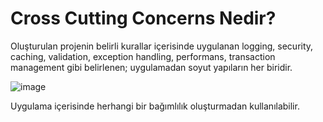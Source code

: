 # Cross Cutting Concerns Nedir?

Oluşturulan projenin belirli kurallar içerisinde uygulanan logging, security, caching, validation, exception handling, performans, transaction management gibi belirlenen; uygulamadan soyut yapıların her biridir. 

![image](https://user-images.githubusercontent.com/91599453/221838780-1221c86b-477a-48aa-a22d-f86d2d962b09.png)

Uygulama içerisinde herhangi bir bağımlılık oluşturmadan kullanılabilir.
